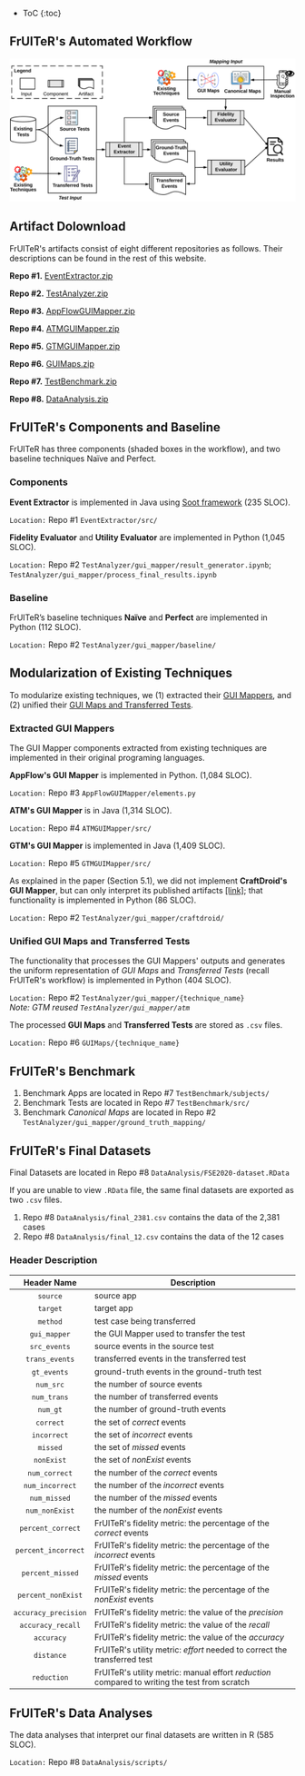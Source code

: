 * ToC
{:toc}

## FrUITeR's Automated Workflow

<img src="figs/workflow.png" >  


## Artifact Dolownload

FrUITeR's artifacts consist of eight different repositories as follows. Their descriptions can be found in the rest of this website.

**Repo #1.** [EventExtractor.zip](repos/EventExtractor.zip)

**Repo #2.** [TestAnalyzer.zip](repos/TestAnalyzer.zip)

**Repo #3.** [AppFlowGUIMapper.zip](repos/AppFlowGUIMapper.zip)

**Repo #4.** [ATMGUIMapper.zip](repos/ATMGUIMapper.zip)

**Repo #5.** [GTMGUIMapper.zip](repos/GTMGUIMapper.zip)

**Repo #6.** [GUIMaps.zip](repos/GUIMaps.zip)

**Repo #7.** [TestBenchmark.zip](https://drive.google.com/file/d/1rCxkBW4-Hl1cBS3BenjbXqLIVSGkK4Dl/view?usp=sharing)

**Repo #8.** [DataAnalysis.zip](repos/DataAnalysis.zip)


## FrUITeR's Components and Baseline

FrUITeR has three components (shaded boxes in the workflow), and two baseline techniques Naïve and Perfect.

### Components

**Event Extractor** is
implemented in Java using [Soot framework](https://github.com/Sable/soot) (235 SLOC).

`Location:` Repo #1 `EventExtractor/src/`

**Fidelity Evaluator** and **Utility Evaluator** are implemented in Python (1,045 SLOC). 

`Location:` Repo #2 `TestAnalyzer/gui_mapper/result_generator.ipynb`; `TestAnalyzer/gui_mapper/process_final_results.ipynb`

### Baseline

FrUITeR’s baseline techniques **Naïve** and **Perfect** are implemented in Python (112 SLOC). 

`Location:` Repo #2 `TestAnalyzer/gui_mapper/baseline/`



## Modularization of Existing Techniques

To modularize existing techniques, we (1) extracted their [GUI Mappers](#extracted-gui-mappers), and (2) unified their [GUI Maps and Transferred Tests](#unified-gui-maps-and-transferred-tests).

### Extracted GUI Mappers

The GUI Mapper components extracted from existing techniques are implemented in their original programing languages. 

**AppFlow's GUI Mapper** is implemented in Python. (1,084 SLOC). 

`Location:` Repo #3 `AppFlowGUIMapper/elements.py`

**ATM's GUI Mapper** is in Java (1,314 SLOC). 

`Location:` Repo #4 `ATMGUIMapper/src/`

**GTM's GUI Mapper** is implemented in Java (1,409 SLOC).

`Location:` Repo #5 `GTMGUIMapper/src/`

As explained in the paper (Section 5.1), we did not implement **CraftDroid's GUI Mapper**, but can only interpret its published artifacts [[link]](https://sites.google.com/view/craftdroid/); that functionality is implemented in Python (86 SLOC). 

`Location:` Repo #2 `TestAnalyzer/gui_mapper/craftdroid/`


### Unified GUI Maps and Transferred Tests

The functionality that processes the GUI Mappers' outputs and generates the uniform representation of *GUI Maps* and *Transferred Tests* (recall FrUITeR's workflow) is implemented in Python (404 SLOC). 

`Location:` Repo #2 `TestAnalyzer/gui_mapper/{technique_name}`  
*Note: GTM reused `TestAnalyzer/gui_mapper/atm`*

The processed **GUI Maps** and **Transferred Tests** are stored as `.csv` files.

`Location:` Repo #6 `GUIMaps/{technique_name}`

## FrUITeR's Benchmark

1. Benchmark Apps are located in Repo #7 `TestBenchmark/subjects/`
2. Benchmark Tests are located in Repo #7 `TestBenchmark/src/`
3. Benchmark *Canonical Maps* are located in Repo #2 `TestAnalyzer/gui_mapper/ground_truth_mapping/`

## FrUITeR's Final Datasets

Final Datasets are located in Repo #8 `DataAnalysis/FSE2020-dataset.RData`

If you are unable to view `.RData` file, the same final datasets are exported as two `.csv` files.
1. Repo #8 `DataAnalysis/final_2381.csv` contains the data of the 2,381 cases
2. Repo #8 `DataAnalysis/final_12.csv` contains the data of the 12 cases

### Header Description

|     Header Name    | Description                                                                                 |
|:------------------:|---------------------------------------------------------------------------------------------|
|       `source`       | source app                                                                                  |
|       `target`       | target app                                                                                  |
|       `method`       | test case being transferred                                                                 |
|     `gui_mapper`     | the GUI Mapper used to transfer the test                                                    |
|     `src_events`     | source events in the source test                                                            |
|    `trans_events`    | transferred events in the transferred test                                                  |
|      `gt_events`     | ground-truth events in the ground-truth test                                                |
|       `num_src`      | the number of source events                                                                 |
|      `num_trans`     | the number of transferred events                                                            |
|       `num_gt`       | the number of ground-truth events                                                           |
|       `correct`      | the set of *correct* events                                                                 |
|      `incorrect`     | the set of *incorrect* events                                                               |
|       `missed`       | the set of *missed* events                                                                  |
|      `nonExist`      | the set of *nonExist* events                                                                |
|     `num_correct`    | the number of the *correct* events                                                          |
|    `num_incorrect`   | the number of the *incorrect* events                                                        |
|     `num_missed`     | the number of the *missed* events                                                           |
|    `num_nonExist`    | the number of the *nonExist* events                                                         |
|   `percent_correct`  | FrUITeR's fidelity metric: the percentage of the *correct* events                           |
|  `percent_incorrect` | FrUITeR's fidelity metric: the percentage of the *incorrect* events                         |
|   `percent_missed`   | FrUITeR's fidelity metric: the percentage of the *missed* events                            |
|  `percent_nonExist`  | FrUITeR's fidelity metric: the percentage of the *nonExist* events                          |
| `accuracy_precision` | FrUITeR's fidelity metric: the value of the *precision*                                     |
|   `accuracy_recall`  | FrUITeR's fidelity metric: the value of the *recall*                                        |
|      `accuracy`      | FrUITeR's fidelity metric: the value of the *accuracy*                                      |
|      `distance`      | FrUITeR's utility metric: *effort* needed to correct the transferred test                   |
|      `reduction`     | FrUITeR's utility metric: manual effort *reduction* compared to writing the test from scratch |


## FrUITeR's Data Analyses

The data analyses that interpret our final datasets are written in R (585 SLOC).

`Location:` Repo #8 `DataAnalysis/scripts/`
